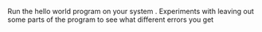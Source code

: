 Run the hello world program on your system . Experiments with leaving out some parts of the program to see what different errors you get
